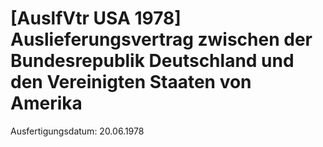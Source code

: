 # [AuslfVtr USA 1978] Auslieferungsvertrag zwischen der Bundesrepublik Deutschland und den Vereinigten Staaten von Amerika

Ausfertigungsdatum: 20.06.1978

 